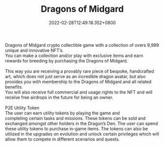 ﻿---
title: "Dragons of Midgard"
description: "9999 Unique Dragon NFTs Evolving and Mutating."
lead: "9999 Unique Dragon NFTs Evolving and Mutating."
date: 2022-02-28T12:49:18.352+0800
lastmod: 2022-02-28T12:49:18.352+0800
draft: false
featuredImage: ["100_dragons-of-midgard.jpg"]
score: "0"
status: "Development"
blockchain: ["Ethereum"]
nft_support: "Yes"
free_to_play: "NFT"
play_to_earn: ["NFT","Crypto"]
website: "https://www.dragonsofmidgard.com/?utm_source=PlayToEarn.net&utm_medium=organic&utm_campaign=gamepage"
twitter: "https://twitter.com/DragonsMidgard"
discord: "https://discord.com/invite/jaaEs4wgcV"
telegram: 
github: 
youtube: 
twitch: 
facebook: 
instagram: 
reddit: 
medium: 
steam: 
gitbook: 
googleplay: 
appstore: 

  
    
categories: ["games"]
games: ["Collectible","RPG"]
toc: false
pinned: false
weight: 
---
Dragons of Midgard crypto collectible game with a collection of overs 9,999 unique and innovative NFT’s.<br> You can make a collection and/or play with exclusive items and earn rewards for breeding by purchasing the Dragons of Midgard.<br> <br> This way you are receiving a provably rare piece of bespoke, handcrafted art, which does not just serve as an incredible dragon avatar, but also provides you with membership to the Dragons of Midgard and all related benefits.<br> You will also receive full commercial and usage rights to the NFT and will receive free airdrops in the future for being an owner.<br> <br> P2E Utility Token<br> The user can earn utility tokens by playing the game and<br> completing certain tasks and missions. These tokens can be sold and exchanged amongst other holders in the Dragon’s Den. The user can spend these utility tokens to purchase in-game items. The tokens can also be utilized in the upgrades on evolution and unlock certain privileges which will allow them to compete in different scenarios and quests.